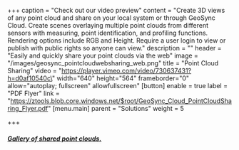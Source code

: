 +++
caption = "Check out our video preview"
content = "Create 3D views of any point cloud and share on your local system or through GeoSync Cloud.  Create scenes overlaying multiple point clouds from different sensors with measuring, point identification, and profiling functions.  Rendering options include RGB and Height.  Require a user login to view or publish with public rights so anyone can view."
description = ""
header = "Easily and quickly share your point clouds via the web"
image = "/images/geosync_pointcloudwebsharing_web.png"
title = "Point Cloud Sharing"
video = "https://player.vimeo.com/video/730637431?h=d0af10540c\" width=\"640\" height=\"564\" frameborder=\"0\" allow=\"autoplay; fullscreen\" allowfullscreen"
[button]
enable = true
label = "PDF Flyer"
link = "https://ztools.blob.core.windows.net/$root/GeoSync_Cloud_PointCloudSharing_Flyer.pdf"
[menu.main]
parent = "Solutions"
weight = 5

+++
##### [**Gallery of shared point clouds.**](https://www.ztools.geosync.cloud/gallery)